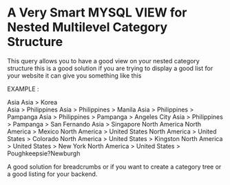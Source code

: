 A Very Smart MYSQL VIEW for Nested Multilevel Category Structure
================================

This query allows you to have a good view on your nested category structure this is a good solution 
if you are trying to display a good list for your website it can give you something like this 

EXAMPLE : 

Asia
Asia > Korea<br>
Asia > Philippines
Asia > Philippines > Manila
Asia > Philippines > Pampanga
Asia > Philippines > Pampanga > Angeles City
Asia > Philippines > Pampanga > San Fernando
Asia > Singapore
North America
North America > Mexico
North America > United States
North America > United States > Colorado
North America > United States > Kingston
North America > United States > New York
North America > United States > Poughkeepsie?Newburgh


A good solution for breadcrumbs or if you want to create a category tree
or a good listing for your backend.
